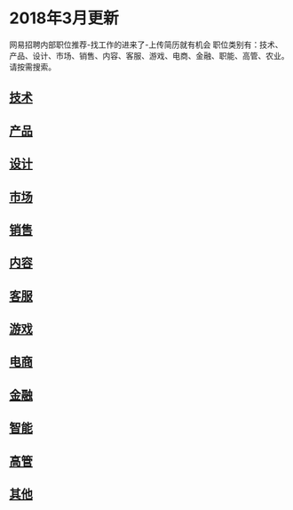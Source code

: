 # 2018年3月更新
网易招聘内部职位推荐-找工作的进来了-上传简历就有机会
职位类别有：技术、产品、设计、市场、销售、内容、客服、游戏、电商、金融、职能、高管、农业。
请按需搜索。
## [技术](技术.md)
## [产品](产品.md)
## [设计](设计.md)
## [市场](市场.md)
## [销售](销售.md)
## [内容](内容.md)
## [客服](客服.md)
## [游戏](游戏.md)
## [电商](电商.md)
## [金融](金融.md)
## [智能](智能.md)
## [高管](高管.md)
## [其他](其他.md)